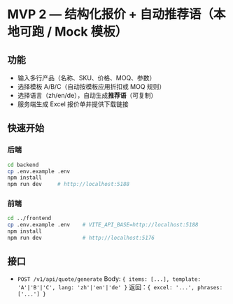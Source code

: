 # MVP 2 — 结构化报价 + 自动推荐语（本地可跑 / Mock 模板）

## 功能
- 输入多行产品（名称、SKU、价格、MOQ、参数）
- 选择模板 A/B/C（自动按模板应用折扣或 MOQ 规则）
- 选择语言（zh/en/de），自动生成**推荐语**（可复制）
- 服务端生成 Excel 报价单并提供下载链接

## 快速开始
### 后端
```bash
cd backend
cp .env.example .env
npm install
npm run dev     # http://localhost:5188
```
### 前端
```bash
cd ../frontend
cp .env.example .env    # VITE_API_BASE=http://localhost:5188
npm install
npm run dev             # http://localhost:5176
```

## 接口
- `POST /v1/api/quote/generate` Body: `{ items: [...], template: 'A'|'B'|'C', lang: 'zh'|'en'|'de' }`
  返回：`{ excel: '...', phrases: ['...'] }`
